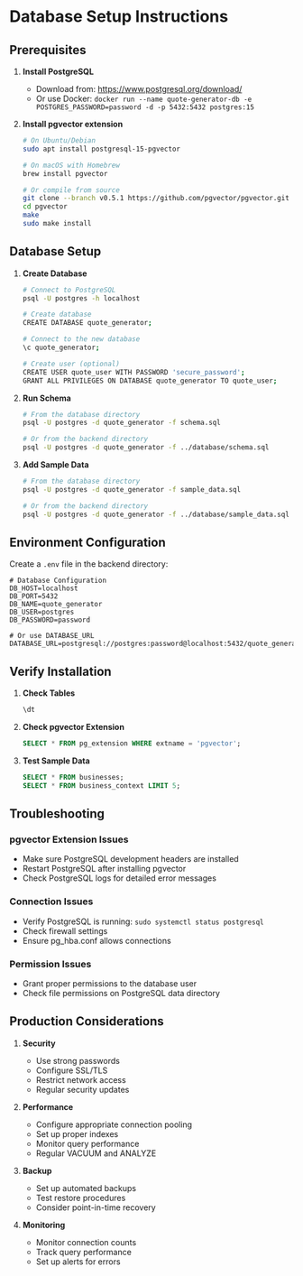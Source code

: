 # Database Setup Instructions

## Prerequisites

1. **Install PostgreSQL**
   - Download from: https://www.postgresql.org/download/
   - Or use Docker: `docker run --name quote-generator-db -e POSTGRES_PASSWORD=password -d -p 5432:5432 postgres:15`

2. **Install pgvector extension**
   ```bash
   # On Ubuntu/Debian
   sudo apt install postgresql-15-pgvector
   
   # On macOS with Homebrew
   brew install pgvector
   
   # Or compile from source
   git clone --branch v0.5.1 https://github.com/pgvector/pgvector.git
   cd pgvector
   make
   sudo make install
   ```

## Database Setup

1. **Create Database**
   ```bash
   # Connect to PostgreSQL
   psql -U postgres -h localhost
   
   # Create database
   CREATE DATABASE quote_generator;
   
   # Connect to the new database
   \c quote_generator;
   
   # Create user (optional)
   CREATE USER quote_user WITH PASSWORD 'secure_password';
   GRANT ALL PRIVILEGES ON DATABASE quote_generator TO quote_user;
   ```

2. **Run Schema**
   ```bash
   # From the database directory
   psql -U postgres -d quote_generator -f schema.sql
   
   # Or from the backend directory
   psql -U postgres -d quote_generator -f ../database/schema.sql
   ```

3. **Add Sample Data**
   ```bash
   # From the database directory
   psql -U postgres -d quote_generator -f sample_data.sql
   
   # Or from the backend directory
   psql -U postgres -d quote_generator -f ../database/sample_data.sql
   ```

## Environment Configuration

Create a `.env` file in the backend directory:

```env
# Database Configuration
DB_HOST=localhost
DB_PORT=5432
DB_NAME=quote_generator
DB_USER=postgres
DB_PASSWORD=password

# Or use DATABASE_URL
DATABASE_URL=postgresql://postgres:password@localhost:5432/quote_generator
```

## Verify Installation

1. **Check Tables**
   ```sql
   \dt
   ```

2. **Check pgvector Extension**
   ```sql
   SELECT * FROM pg_extension WHERE extname = 'pgvector';
   ```

3. **Test Sample Data**
   ```sql
   SELECT * FROM businesses;
   SELECT * FROM business_context LIMIT 5;
   ```

## Troubleshooting

### pgvector Extension Issues
- Make sure PostgreSQL development headers are installed
- Restart PostgreSQL after installing pgvector
- Check PostgreSQL logs for detailed error messages

### Connection Issues
- Verify PostgreSQL is running: `sudo systemctl status postgresql`
- Check firewall settings
- Ensure pg_hba.conf allows connections

### Permission Issues
- Grant proper permissions to the database user
- Check file permissions on PostgreSQL data directory

## Production Considerations

1. **Security**
   - Use strong passwords
   - Configure SSL/TLS
   - Restrict network access
   - Regular security updates

2. **Performance**
   - Configure appropriate connection pooling
   - Set up proper indexes
   - Monitor query performance
   - Regular VACUUM and ANALYZE

3. **Backup**
   - Set up automated backups
   - Test restore procedures
   - Consider point-in-time recovery

4. **Monitoring**
   - Monitor connection counts
   - Track query performance
   - Set up alerts for errors
